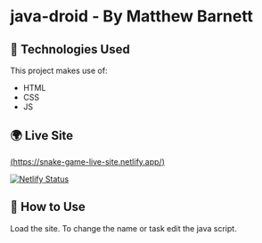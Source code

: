 # java-droid - By Matthew Barnett  

## 🔧 Technologies Used  
This project makes use of:  
- HTML
- CSS  
- JS

## 🌍 Live Site  
[(https://snake-game-live-site.netlify.app/)](https://simplejavadroid.netlify.app/)

[![Netlify Status](https://api.netlify.com/api/v1/badges/0b3868e0-2130-446f-9add-4d0683360e7f/deploy-status)](https://app.netlify.com/sites/simplejavadroid/deploys)

## 🚀 How to Use  
Load the site. To change the name or task edit the java script.
